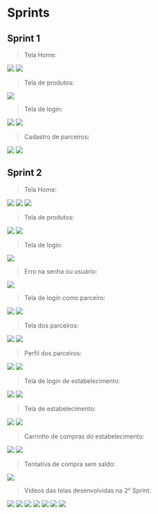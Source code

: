 # Sprints
## Sprint 1

> Tela Home:

 <img src = "https://github.com/TechForce-ADS/imagens/blob/main/telahomegreenneat1.png" >

 <img src = "https://github.com/TechForce-ADS/imagens/blob/main/telahomegreenneat2.png" >

 > Tela de produtos:

 <img src = "https://github.com/TechForce-ADS/imagens/blob/main/telaprodutosgreenneat1.png" >

  > Tela de login:

 <img src = "https://github.com/TechForce-ADS/imagens/blob/main/telaentradagreenneat.png" >
 <img src = "https://github.com/TechForce-ADS/imagens/blob/main/telalogingreenneat.png" >

 > Cadastro de parceiros:


 <img src = "https://github.com/TechForce-ADS/imagens/blob/main/telacadastrogreenneat1.png" >
 <img src = "https://github.com/TechForce-ADS/imagens/blob/main/telacadastrogreenneat2.png" >


## Sprint 2

> Tela Home:

 <img src = "https://github.com/TechForce-ADS/imagens/blob/main/ImagensGreenneat/inicio1.jpeg" >

 <img src = "https://github.com/TechForce-ADS/imagens/blob/main/ImagensGreenneat/inicio2.jpeg" >

 <img src = "https://github.com/TechForce-ADS/imagens/blob/main/ImagensGreenneat/inicio3.jpeg" >

> Tela de produtos:

 <img src = "https://github.com/TechForce-ADS/imagens/blob/main/ImagensGreenneat/Produtos1.jpeg" >
 
 <img src = "https://github.com/TechForce-ADS/imagens/blob/main/ImagensGreenneat/Produtos2.jpeg" >
 
> Tela de login:

<img src = "https://github.com/TechForce-ADS/imagens/blob/main/ImagensGreenneat/Login.jpeg">

> Erro na senha ou usuário:
<img src = "https://github.com/TechForce-ADS/imagens/blob/main/ImagensGreenneat/UsuarioSenhErradas.jpeg">

> Tela de login como parceiro:

 <img src = "https://github.com/TechForce-ADS/imagens/blob/main/ImagensGreenneat/LoginParceiro.jpeg">
 
 <img src = "https://github.com/TechForce-ADS/imagens/blob/main/ImagensGreenneat/LoginParceiroEfetuado.jpeg">


> Tela dos parceiros:
 <img src = "https://github.com/TechForce-ADS/imagens/blob/main/ImagensGreenneat/InicioParceiros.jpeg">
 
 <img src = "https://github.com/TechForce-ADS/imagens/blob/main/ImagensGreenneat/SistemaTransa%C3%A7%C3%B5esParceiros.jpeg"> 

> Perfil dos parceiros:
 
 <img src = "https://github.com/TechForce-ADS/imagens/blob/main/ImagensGreenneat/PerefilParceiros.jpeg">


 <img src = "https://github.com/TechForce-ADS/imagens/blob/main/ImagensGreenneat/SairContaParceiros.jpeg">

> Tela de login de estabelecimento:

 <img src = "https://github.com/TechForce-ADS/imagens/blob/main/ImagensGreenneat/Loginestab.jpeg">
 
 <img src = "https://github.com/TechForce-ADS/imagens/blob/main/ImagensGreenneat/LoginEstabOK.jpeg">


> Tela de estabelecimento:

<img src = "https://github.com/TechForce-ADS/imagens/blob/main/ImagensGreenneat/MudancaBarraEstab.jpeg">

<img src = "https://github.com/TechForce-ADS/imagens/blob/main/ImagensGreenneat/Perfilestab.jpeg">

> Carrinho de compras do estabelecimento:
 
 <img src = "https://github.com/TechForce-ADS/imagens/blob/main/ImagensGreenneat/VerCarrinho1.jpeg" >
 
 <img src = "https://github.com/TechForce-ADS/imagens/blob/main/ImagensGreenneat/VerCarrinho2.jpeg" >
  
> Tentativa de compra sem saldo:
<img src = "https://github.com/TechForce-ADS/imagens/blob/main/ImagensGreenneat/SemSaldoFinalizarCompra.jpeg" >

> Vídeos das telas desenvolvidas na 2° Sprint:
<img src="https://github.com/TechForce-ADS/imagens/blob/main/Sprint2%20-%20video1.gif">
<img src="https://github.com/TechForce-ADS/imagens/blob/main/Sprint2%20-%20video2.gif">
<img src="https://github.com/TechForce-ADS/imagens/blob/main/Sprint2%20-%20video3.gif">
<img src="https://github.com/TechForce-ADS/imagens/blob/main/Sprint2%20-%20video4.gif">
<img src="https://github.com/TechForce-ADS/imagens/blob/main/Sprint2%20-%20video5.gif">
<img src="https://github.com/TechForce-ADS/imagens/blob/main/Sprint2%20-%20video6.gif">
<img src="https://github.com/TechForce-ADS/imagens/blob/main/Sprint2%20-%20video7.gif">
